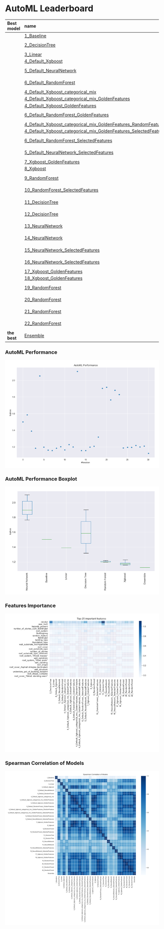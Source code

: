 # AutoML Leaderboard

| Best model   | name                                                                                                                                             | model_type     | metric_type   |   metric_value |   train_time |
|:-------------|:-------------------------------------------------------------------------------------------------------------------------------------------------|:---------------|:--------------|---------------:|-------------:|
|              | [1_Baseline](1_Baseline/README.md)                                                                                                               | Baseline       | logloss       |        1.50198 |        25.07 |
|              | [2_DecisionTree](2_DecisionTree/README.md)                                                                                                       | Decision Tree  | logloss       |        1.5861  |        49.8  |
|              | [3_Linear](3_Linear/README.md)                                                                                                                   | Linear         | logloss       |        1.39066 |        39.45 |
|              | [4_Default_Xgboost](4_Default_Xgboost/README.md)                                                                                                 | Xgboost        | logloss       |        1.18489 |        53.94 |
|              | [5_Default_NeuralNetwork](5_Default_NeuralNetwork/README.md)                                                                                     | Neural Network | logloss       |        2.05284 |        21.48 |
|              | [6_Default_RandomForest](6_Default_RandomForest/README.md)                                                                                       | Random Forest  | logloss       |        1.19922 |        51.58 |
|              | [4_Default_Xgboost_categorical_mix](4_Default_Xgboost_categorical_mix/README.md)                                                                 | Xgboost        | logloss       |        1.16256 |        50.06 |
|              | [4_Default_Xgboost_categorical_mix_GoldenFeatures](4_Default_Xgboost_categorical_mix_GoldenFeatures/README.md)                                   | Xgboost        | logloss       |        1.1572  |        51.51 |
|              | [4_Default_Xgboost_GoldenFeatures](4_Default_Xgboost_GoldenFeatures/README.md)                                                                   | Xgboost        | logloss       |        1.18447 |        71.65 |
|              | [6_Default_RandomForest_GoldenFeatures](6_Default_RandomForest_GoldenFeatures/README.md)                                                         | Random Forest  | logloss       |        1.2033  |        72.86 |
|              | [4_Default_Xgboost_categorical_mix_GoldenFeatures_RandomFeature](4_Default_Xgboost_categorical_mix_GoldenFeatures_RandomFeature/README.md)       | Xgboost        | logloss       |        1.1635  |        72.66 |
|              | [4_Default_Xgboost_categorical_mix_GoldenFeatures_SelectedFeatures](4_Default_Xgboost_categorical_mix_GoldenFeatures_SelectedFeatures/README.md) | Xgboost        | logloss       |        1.22789 |        73.23 |
|              | [6_Default_RandomForest_SelectedFeatures](6_Default_RandomForest_SelectedFeatures/README.md)                                                     | Random Forest  | logloss       |        1.20039 |        95.38 |
|              | [5_Default_NeuralNetwork_SelectedFeatures](5_Default_NeuralNetwork_SelectedFeatures/README.md)                                                   | Neural Network | logloss       |        2.10632 |        83.93 |
|              | [7_Xgboost_GoldenFeatures](7_Xgboost_GoldenFeatures/README.md)                                                                                   | Xgboost        | logloss       |        1.15718 |        96.52 |
|              | [8_Xgboost](8_Xgboost/README.md)                                                                                                                 | Xgboost        | logloss       |        1.1575  |       104.99 |
|              | [9_RandomForest](9_RandomForest/README.md)                                                                                                       | Random Forest  | logloss       |        1.19731 |       114.14 |
|              | [10_RandomForest_SelectedFeatures](10_RandomForest_SelectedFeatures/README.md)                                                                   | Random Forest  | logloss       |        1.20813 |       121.27 |
|              | [11_DecisionTree](11_DecisionTree/README.md)                                                                                                     | Decision Tree  | logloss       |        1.31839 |       145.99 |
|              | [12_DecisionTree](12_DecisionTree/README.md)                                                                                                     | Decision Tree  | logloss       |        1.90353 |       165.44 |
|              | [13_NeuralNetwork](13_NeuralNetwork/README.md)                                                                                                   | Neural Network | logloss       |        1.9169  |       116.97 |
|              | [14_NeuralNetwork](14_NeuralNetwork/README.md)                                                                                                   | Neural Network | logloss       |        1.76558 |       130.01 |
|              | [15_NeuralNetwork_SelectedFeatures](15_NeuralNetwork_SelectedFeatures/README.md)                                                                 | Neural Network | logloss       |        1.88145 |       126.15 |
|              | [16_NeuralNetwork_SelectedFeatures](16_NeuralNetwork_SelectedFeatures/README.md)                                                                 | Neural Network | logloss       |        1.82885 |       116.41 |
|              | [17_Xgboost_GoldenFeatures](17_Xgboost_GoldenFeatures/README.md)                                                                                 | Xgboost        | logloss       |        1.18695 |       133.12 |
|              | [18_Xgboost_GoldenFeatures](18_Xgboost_GoldenFeatures/README.md)                                                                                 | Xgboost        | logloss       |        1.19632 |       132.1  |
|              | [19_RandomForest](19_RandomForest/README.md)                                                                                                     | Random Forest  | logloss       |        1.19665 |       143.41 |
|              | [20_RandomForest](20_RandomForest/README.md)                                                                                                     | Random Forest  | logloss       |        1.21943 |       150.64 |
|              | [21_RandomForest](21_RandomForest/README.md)                                                                                                     | Random Forest  | logloss       |        1.20047 |       160.3  |
|              | [22_RandomForest](22_RandomForest/README.md)                                                                                                     | Random Forest  | logloss       |        1.21195 |       224.54 |
| **the best** | [Ensemble](Ensemble/README.md)                                                                                                                   | Ensemble       | logloss       |        1.12397 |         1.19 |

### AutoML Performance
![AutoML Performance](ldb_performance.png)

### AutoML Performance Boxplot
![AutoML Performance Boxplot](ldb_performance_boxplot.png)

### Features Importance
![features importance across models](features_heatmap.png)



### Spearman Correlation of Models
![models spearman correlation](correlation_heatmap.png)

